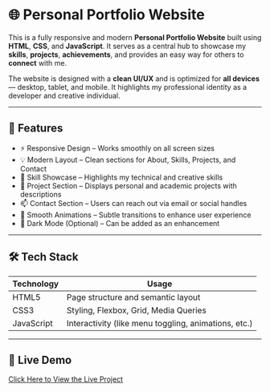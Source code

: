 # 🌐 Personal Portfolio Website
This is a fully responsive and modern **Personal Portfolio Website** built using **HTML**, **CSS**, and **JavaScript**. It serves as a central hub to showcase my **skills**, **projects**, **achievements**, and provides an easy way for others to **connect** with me.

The website is designed with a **clean UI/UX** and is optimized for **all devices** — desktop, tablet, and mobile. It highlights my professional identity as a developer and creative individual.

---

## 🚀 Features

- ⚡ Responsive Design – Works smoothly on all screen sizes
- 💡 Modern Layout – Clean sections for About, Skills, Projects, and Contact
- 🧠 Skill Showcase – Highlights my technical and creative skills
- 🧰 Project Section – Displays personal and academic projects with descriptions
- 📫 Contact Section – Users can reach out via email or social handles
- 🎨 Smooth Animations – Subtle transitions to enhance user experience
- 🌙 Dark Mode (Optional) – Can be added as an enhancement

---

## 🛠️ Tech Stack

| Technology | Usage |
|------------|-------|
| HTML5      | Page structure and semantic layout |
| CSS3       | Styling, Flexbox, Grid, Media Queries |
| JavaScript | Interactivity (like menu toggling, animations, etc.) |

---

## 🔗 Live Demo
[Click Here to View the Live Project](https://roshanrrana.github.io/Personal-Portfolio-Website/)
